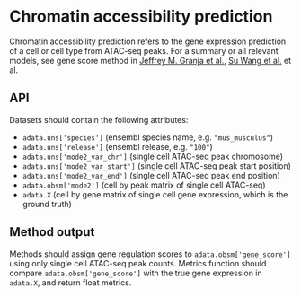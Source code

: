 # Chromatin accessibility prediction

Chromatin accessibility prediction refers to the gene expression prediction of a cell or cell type from ATAC-seq peaks. For a summary or all relevant models, see gene score method in [Jeffrey M. Granja et al.](https://www.biorxiv.org/content/10.1101/2020.04.28.066498v1), [Su Wang et al.](https://pubmed.ncbi.nlm.nih.gov/24263090/) et al.

## API

Datasets should contain the following attributes:

* `adata.uns['species']` (ensembl species name, e.g. `"mus_musculus"`)
* `adata.uns['release']` (ensembl release, e.g. `"100"`)
* `adata.uns['mode2_var_chr']` (single cell ATAC-seq peak chromosome)
* `adata.uns['mode2_var_start']` (single cell ATAC-seq peak start position)
* `adata.uns['mode2_var_end']` (single cell ATAC-seq peak end position)
* `adata.obsm['mode2']` (cell by peak matrix of single cell ATAC-seq)
* `adata.X` (cell by gene matrix of single cell gene expression, which is the ground truth)

## Method output
Methods should assign gene regulation scores to `adata.obsm['gene_score']` using only single cell ATAC-seq peak counts.
Metrics function should compare `adata.obsm['gene_score']` with the true gene expression in `adata.X`, and return float metrics.